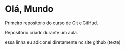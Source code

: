 # Olá, Mundo
 Primeiro repositório do curso de Git e GitHud.

Repositório criado durante um aula.

essa linha eu adicionei diretamente no site github (texte)
